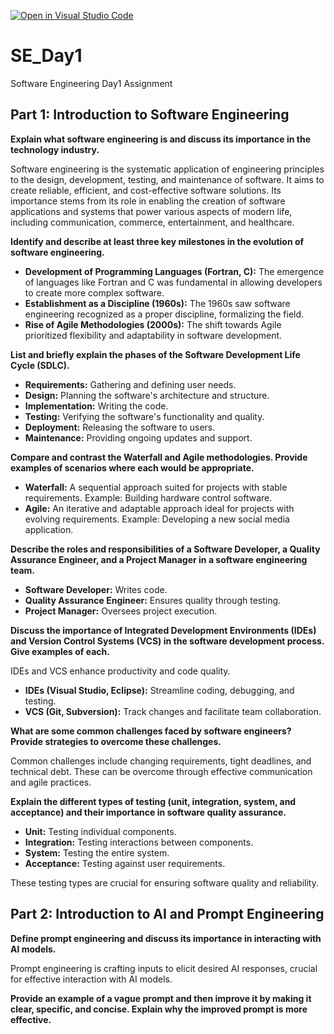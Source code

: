 [![Open in Visual Studio Code](https://classroom.github.com/assets/open-in-vscode-2e0aaae1b6195c2367325f4f02e2d04e9abb55f0b24a779b69b11b9e10269abc.svg)](https://classroom.github.com/online_ide?assignment_repo_id=18475375&assignment_repo_type=AssignmentRepo)
# SE_Day1
Software Engineering Day1 Assignment

## Part 1: Introduction to Software Engineering

**Explain what software engineering is and discuss its importance in the technology industry.**

Software engineering is the systematic application of engineering principles to the design, development, testing, and maintenance of software. It aims to create reliable, efficient, and cost-effective software solutions. Its importance stems from its role in enabling the creation of software applications and systems that power various aspects of modern life, including communication, commerce, entertainment, and healthcare.

**Identify and describe at least three key milestones in the evolution of software engineering.**

* **Development of Programming Languages (Fortran, C):** The emergence of languages like Fortran and C was fundamental in allowing developers to create more complex software.
* **Establishment as a Discipline (1960s):** The 1960s saw software engineering recognized as a proper discipline, formalizing the field.
* **Rise of Agile Methodologies (2000s):** The shift towards Agile prioritized flexibility and adaptability in software development.

**List and briefly explain the phases of the Software Development Life Cycle (SDLC).**

* **Requirements:** Gathering and defining user needs.
* **Design:** Planning the software's architecture and structure.
* **Implementation:** Writing the code.
* **Testing:** Verifying the software's functionality and quality.
* **Deployment:** Releasing the software to users.
* **Maintenance:** Providing ongoing updates and support.

**Compare and contrast the Waterfall and Agile methodologies. Provide examples of scenarios where each would be appropriate.**

* **Waterfall:** A sequential approach suited for projects with stable requirements. Example: Building hardware control software.
* **Agile:** An iterative and adaptable approach ideal for projects with evolving requirements. Example: Developing a new social media application.

**Describe the roles and responsibilities of a Software Developer, a Quality Assurance Engineer, and a Project Manager in a software engineering team.**

* **Software Developer:** Writes code.
* **Quality Assurance Engineer:** Ensures quality through testing.
* **Project Manager:** Oversees project execution.

**Discuss the importance of Integrated Development Environments (IDEs) and Version Control Systems (VCS) in the software development process. Give examples of each.**

IDEs and VCS enhance productivity and code quality.

* **IDEs (Visual Studio, Eclipse):** Streamline coding, debugging, and testing.
* **VCS (Git, Subversion):** Track changes and facilitate team collaboration.

**What are some common challenges faced by software engineers? Provide strategies to overcome these challenges.**

Common challenges include changing requirements, tight deadlines, and technical debt. These can be overcome through effective communication and agile practices.

**Explain the different types of testing (unit, integration, system, and acceptance) and their importance in software quality assurance.**

* **Unit:** Testing individual components.
* **Integration:** Testing interactions between components.
* **System:** Testing the entire system.
* **Acceptance:** Testing against user requirements.

These testing types are crucial for ensuring software quality and reliability.

## Part 2: Introduction to AI and Prompt Engineering

**Define prompt engineering and discuss its importance in interacting with AI models.**

Prompt engineering is crafting inputs to elicit desired AI responses, crucial for effective interaction with AI models.

**Provide an example of a vague prompt and then improve it by making it clear, specific, and concise. Explain why the improved prompt is more effective.**
